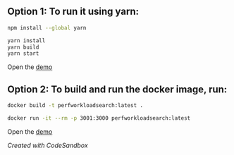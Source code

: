 ## Option 1: To run it using yarn:
```bash
npm install --global yarn

yarn install
yarn build
yarn start
```

Open the [demo](http://localhost:3000/)

## Option 2: To build and run the docker image, run:
```bash
docker build -t perfworkloadsearch:latest .

docker run -it --rm -p 3001:3000 perfworkloadsearch:latest
```

Open the [demo](http://localhost:3001/)

*Created with CodeSandbox*

